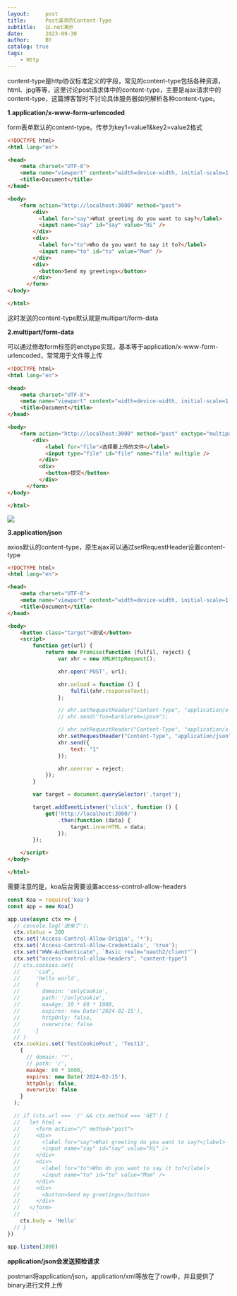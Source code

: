 ```yaml
---
layout:     post
title:      Post请求的Content-Type
subtitle:   以.net演示
date:       2023-09-30
author:     BY
catalog: true
tags:
    - Http
---
```


content-type是http协议标准定义的字段，常见的content-type包括各种资源，html、jpg等等，这里讨论post请求体中的content-type，主要是ajax请求中的content-type，这篇博客暂时不讨论具体服务器如何解析各种content-type。

**1.application/x-www-form-urlencoded**

form表单默认的content-type。传参为key1=value1&key2=value2格式

```html
<!DOCTYPE html>
<html lang="en">

<head>
    <meta charset="UTF-8">
    <meta name="viewport" content="width=device-width, initial-scale=1.0">
    <title>Document</title>
</head>

<body>
    <form action="http://localhost:3000" method="post">
        <div>
          <label for="say">What greeting do you want to say?</label>
          <input name="say" id="say" value="Hi" />
        </div>
        <div>
          <label for="to">Who do you want to say it to?</label>
          <input name="to" id="to" value="Mom" />
        </div>
        <div>
          <button>Send my greetings</button>
        </div>
      </form>
</body>

</html>
```

这时发送的content-type默认就是multipart/form-data



**2.multipart/form-data**

可以通过修改form标签的enctype实现，基本等于application/x-www-form-urlencoded，常常用于文件等上传

```html
<!DOCTYPE html>
<html lang="en">

<head>
    <meta charset="UTF-8">
    <meta name="viewport" content="width=device-width, initial-scale=1.0">
    <title>Document</title>
</head>

<body>
    <form action="http://localhost:3000" method="post" enctype="multipart/form-data">
        <div>
            <label for="file">选择要上传的文件</label>
            <input type="file" id="file" name="file" multiple />
          </div>
          <div>
            <button>提交</button>
          </div>
      </form>
</body>

</html>
```

![](https://p.sda1.dev/13/e21a9d11f2505ad0e66d4a51c9e47e46/01.png)



**3.application/json**

axios默认的content-type，原生ajax可以通过setRequestHeader设置content-type

```html
<!DOCTYPE html>
<html lang="en">

<head>
    <meta charset="UTF-8">
    <meta name="viewport" content="width=device-width, initial-scale=1.0">
    <title>Document</title>
</head>

<body>
    <button class="target">测试</button>
    <script>
        function get(url) {
            return new Promise(function (fulfil, reject) {
                var xhr = new XMLHttpRequest();

                xhr.open('POST', url);

                xhr.onload = function () {
                    fulfil(xhr.responseText);
                };

                // xhr.setRequestHeader("Content-Type", "application/x-www-form-urlencoded");
                // xhr.send("foo=bar&lorem=ipsum");

                // xhr.setRequestHeader("Content-Type", "application/x-www-form-urlencoded");
                xhr.setRequestHeader("Content-Type", "application/json");
                xhr.send({
                    text: "1"
                });

                xhr.onerror = reject;
            });
        }

        var target = document.querySelector('.target');

        target.addEventListener('click', function () {
            get('http://localhost:3000/')
                .then(function (data) {
                    target.innerHTML = data;
                });
        });

    </script>
</body>

</html>
```

需要注意的是，koa后台需要设置access-control-allow-headers

```javascript
const Koa = require('koa')
const app = new Koa()

app.use(async ctx => {
  // console.log('进来了');
  ctx.status = 200
  ctx.set('Access-Control-Allow-Origin', '*');
  ctx.set('Access-Control-Allow-Credentials', 'true');
  ctx.set("WWW-Authenticate", `Basic realm="oauth2/client"`)
  ctx.set("access-control-allow-headers", "content-type")
  // ctx.cookies.set(
  //     'cid', 
  //     'hello world',
  //     {
  //       domain: 'onlyCookie',  
  //       path: '/onlyCookie',      
  //       maxAge: 10 * 60 * 1000, 
  //       expires: new Date('2024-02-15'),  
  //       httpOnly: false,
  //       overwrite: false  
  //     }
  // )
  ctx.cookies.set('TestCookiePost', 'Test13',
    {
      // domain: '*',
      // path: '/',
      maxAge: 60 * 1000,
      expires: new Date('2024-02-15'),
      httpOnly: false,
      overwrite: false
    }
  );

  // if (ctx.url === '/' && ctx.method === 'GET') {
  //   let html = `
  //     <form action="/" method="post">
  //     <div>
  //       <label for="say">What greeting do you want to say?</label>
  //       <input name="say" id="say" value="Hi" />
  //     </div>
  //     <div>
  //       <label for="to">Who do you want to say it to?</label>
  //       <input name="to" id="to" value="Mom" />
  //     </div>
  //     <div>
  //       <button>Send my greetings</button>
  //     </div>
  //   </form>
  //     `
    ctx.body = 'Hello'
  // }
})

app.listen(3000)

```

**application/json会发送预检请求**

postman将application/json，application/xml等放在了row中，并且提供了binary进行文件上传
